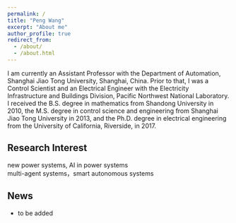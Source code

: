 ```yaml
---
permalink: /
title: "Peng Wang"
excerpt: "About me"
author_profile: true
redirect_from: 
  - /about/
  - /about.html
---
```


I am currently an Assistant Professor with the Department of Automation, Shanghai Jiao Tong University, Shanghai, China. Prior to that, I was a Control Scientist and an Electrical Engineer with the Electricity Infrastructure and Buildings Division, Pacific Northwest National Laboratory. I received the B.S. degree in mathematics from Shandong University in 2010, the M.S. degree in control science and engineering from Shanghai Jiao Tong University in 2013, and the Ph.D. degree in electrical engineering from the University of California, Riverside, in 2017. 

**Research Interest**
---
new power systems, AI in power systems   
multi-agent systems，smart autonomous systems

**News**
---
* to be added

